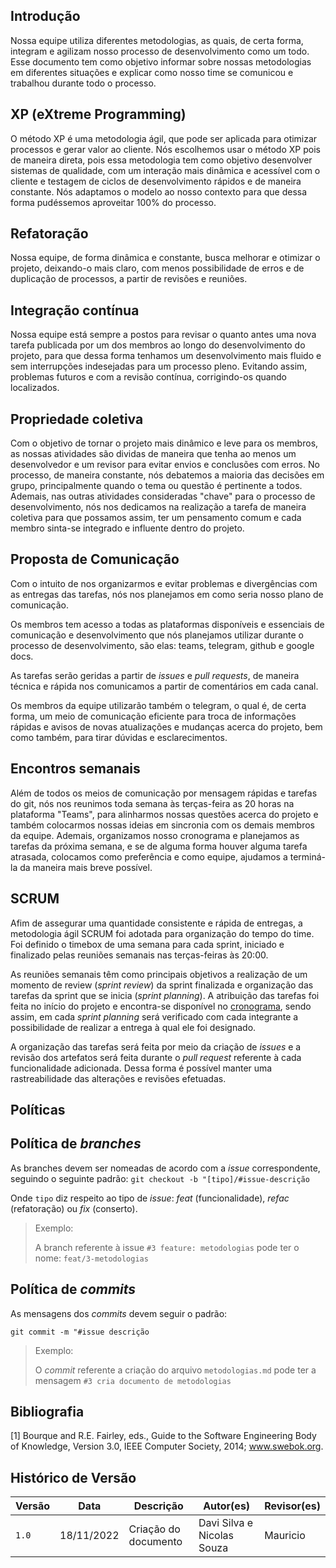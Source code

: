 ## Introdução

Nossa equipe utiliza diferentes metodologias, as quais, de certa forma, integram e agilizam nosso processo de desenvolvimento como um todo. Esse documento tem como objetivo informar sobre nossas metodologias em diferentes situações e explicar como nosso time se comunicou e trabalhou durante todo o processo.

## XP (eXtreme Programming)

O método XP é uma metodologia ágil, que pode ser aplicada para otimizar processos e gerar valor ao cliente. Nós escolhemos usar o método XP pois de maneira direta, pois essa metodologia tem como objetivo desenvolver sistemas de qualidade, com um interação mais dinâmica e acessível com o cliente e testagem de ciclos de desenvolvimento rápidos e de maneira constante. Nós adaptamos o modelo ao nosso contexto para que dessa forma pudéssemos aproveitar 100% do processo.

## Refatoração

Nossa equipe, de forma dinâmica e constante, busca melhorar e otimizar o projeto, deixando-o mais claro, com menos possibilidade de erros e de duplicação de processos, a partir de revisões e reuniões.

## Integração contínua

Nossa equipe está sempre a postos para revisar o quanto antes uma nova tarefa publicada por um dos membros ao longo do desenvolvimento do projeto, para que dessa forma tenhamos um desenvolvimento mais fluido e sem interrupções indesejadas para um processo pleno. Evitando assim, problemas futuros e com a revisão contínua, corrigindo-os quando localizados.

## Propriedade coletiva

Com o objetivo de tornar o projeto mais dinâmico e leve para os membros, as nossas atividades são dividas de maneira que tenha ao menos um desenvolvedor e um revisor para evitar envios e conclusões com erros. No processo, de maneira constante, nós debatemos a maioria das decisões em grupo, principalmente quando o tema ou questão é pertinente a todos. Ademais, nas outras atividades consideradas "chave" para o processo de desenvolvimento, nós nos dedicamos na realização a tarefa de maneira coletiva para que possamos assim, ter um pensamento comum e cada membro sinta-se integrado e influente dentro do projeto.

## Proposta de Comunicação

Com o intuito de nos organizarmos e evitar problemas e divergências com as entregas das tarefas, nós nos planejamos em como seria nosso plano de comunicação.

Os membros tem acesso a todas as plataformas disponíveis e essenciais de comunicação e desenvolvimento que nós planejamos utilizar durante o processo de desenvolvimento, são elas: teams, telegram, github e google docs.

As tarefas serão geridas a partir de _issues_ e _pull requests_, de maneira técnica e rápida nos comunicamos a partir de comentários em cada canal.

Os membros da equipe utilizarão também o telegram, o qual é, de certa forma, um meio de comunicação eficiente para troca de informações rápidas e avisos de novas atualizações e mudanças acerca do projeto, bem como também, para tirar dúvidas e esclarecimentos.

## Encontros semanais

Além de todos os meios de comunicação por mensagem rápidas e tarefas do git, nós nos reunimos toda semana às terças-feira as 20 horas na plataforma "Teams", para alinharmos nossas questões acerca do projeto e também colocarmos nossas ideias em sincronia com os demais membros da equipe. Ademais, organizamos nosso cronograma e planejamos as tarefas da próxima semana, e se de alguma forma houver alguma tarefa atrasada, colocamos como preferência e como equipe, ajudamos a terminá-la da maneira mais breve possível.

## SCRUM

Afim de assegurar uma quantidade consistente e rápida de entregas, a metodologia ágil SCRUM foi adotada para organização do tempo do time. Foi definido o timebox de uma semana para cada sprint, iniciado e finalizado pelas reuniões semanais nas terças-feiras às 20:00.

As reuniões semanais têm como principais objetivos a realização de um  momento de review (_sprint review_) da sprint finalizada e organização das tarefas da sprint que se inicia (_sprint planning_). A atribuição das tarefas foi feita no início do projeto e encontra-se disponível no [cronograma](/docs/planejamento/cronograma.md), sendo assim, em cada _sprint planning_ será verificado com cada integrante a possibilidade de realizar a entrega à qual ele foi designado.

A organização das tarefas será feita por meio da criação de _issues_ e a revisão dos artefatos será feita durante o _pull request_ referente à cada funcionalidade adicionada. Dessa forma é possível manter uma rastreabilidade das alterações e revisões efetuadas.

## Políticas

## Política de _branches_

As branches devem ser nomeadas de acordo com a _issue_ correspondente, seguindo o seguinte padrão:
`git checkout -b "[tipo]/#issue-descrição`

Onde `tipo` diz respeito ao tipo de _issue_: _feat_ (funcionalidade), _refac_ (refatoração) ou _fix_ (conserto).

> Exemplo:
>
> A branch referente à issue `#3 feature: metodologias` pode ter o nome: `feat/3-metodologias`

## Política de _commits_

As mensagens dos _commits_ devem seguir o padrão:

`git commit -m "#issue descrição`

> Exemplo:
>
> O _commit_ referente a criação do arquivo `metodologias.md` pode ter a mensagem `#3 cria documento de metodologias`

## Bibliografia

[1] Bourque and R.E. Fairley, eds., Guide to the Software Engineering Body of Knowledge, Version 3.0, IEEE Computer Society, 2014; www.swebok.org.

## Histórico de Versão

| Versão | Data          | Descrição                          | Autor(es)     |  Revisor(es)  |
| ------ | ------------- | ---------------------------------- | ------------- | ------------- |
| `1.0`  | 18/11/2022    |  Criação do documento | Davi Silva e Nicolas Souza  | Mauricio |
